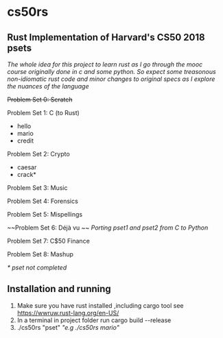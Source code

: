 # cs50rs
## Rust Implementation of Harvard's CS50 2018 psets 
_The whole idea for this project to learn rust as I go through the mooc course originally done in c and some python. So expect some treasonous non-idiomatic rust code and minor changes to original specs as I explore the nuances of the language_
 
~~Problem Set 0: Scratch~~
 
Problem Set 1: C (to Rust)
* hello
* mario
* credit
 
Problem Set 2: Crypto
* caesar 
* crack*
 
Problem Set 3: Music
 
Problem Set 4: Forensics
 
Problem Set 5: Mispellings
 
~~Problem Set 6: Déjà vu ~~   _Porting pset1 and pset2 from C to Python_
 
Problem Set 7: C$50 Finance
 
Problem Set 8: Mashup


_\* pset not completed_ 

##  Installation and running
1. Make sure you have rust installed ,including cargo tool see https://wwruw.rust-lang.org/en-US/
2. In a terminal in project folder run
cargo build --release
3. ./cs50rs "pset"       _"e.g ./cs50rs mario"_